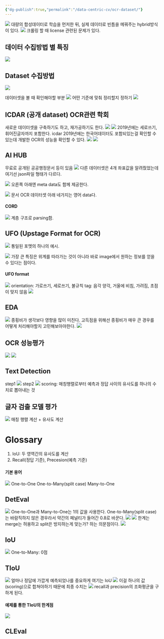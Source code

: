 ```yaml
---
{"dg-publish":true,"permalink":"/data-centric-cv/ocr-dataset/"}
---
```



![](https://i.imgur.com/tewbgju.png)
대량의 합성데이터로 학습을 먼저한 뒤, 실제 데이터로 빈틈을 메꿔주는 hybrid방식이 있다.
![](https://i.imgur.com/mnZt6vY.png)
크롤링 할 때 license 관련된 문제가 있다.

## 데이터 수집방법 별 특징
![](https://i.imgur.com/mITMgEv.png)

## Dataset 수집방법
![](https://i.imgur.com/e237SWa.png)

데이터셋을 볼 때 확인해야할 부분
![](https://i.imgur.com/LPvWILl.png)
어떤 기준에 맞춰 정리할지 정하기
![](https://i.imgur.com/sk9EHVa.png)

## ICDAR (공개 dataset) OCR관련 학회
새로운 데이터셋을 구축하기도 하고, 재가공하기도 한다.
![](https://i.imgur.com/1Xa9vnY.png)
![](https://i.imgur.com/W84rzdg.png)
2019년에는 세로쓰기, 휘어진글자까지 포함한다.
icdar 2019년에는 한국어데이터도 포함되있는걸 확인할 수 있는데 개발한 OCR의 성능을 확인할 수 있다.
![](https://i.imgur.com/FHkbQAf.png)
![](https://i.imgur.com/66Bq0jh.png)

## AI HUB
무료로 공개된 공공행정문서 등이 있음
![](https://i.imgur.com/jnyqN2Q.png)
다른 데이터셋은 4개 좌표값을 알려줬었는데 여기선 json파일 형태가 다르다.

![](https://i.imgur.com/pCfdsSV.png)
오른쪽 아래엔 meta data도 함께 제공한다.

![](https://i.imgur.com/6BvigMK.png)
문서 OCR 데이터셋 아래 네가지는 영어 data다.

#### CORD
![](https://i.imgur.com/vweS6PL.png)
계층 구조로 parsing함.

## UFO (Upstage Format for OCR)
![](https://i.imgur.com/MX8duL7.png)
통일된 포멧의 하나의 예시.

![](https://i.imgur.com/NoN7Sjc.png)
가장 큰 특징은 위계를 따라가는 것이 아니라 바로 image에서 원하는 정보를 얻을 수 있다는 점이다.

#### UFO format
![](https://i.imgur.com/e806KF4.png)
orientation: 가로쓰기, 세로쓰기, 불규칙
tag: 음각 양각, 거울에 비침, 가려짐, 초점이 맞지 않음
![](https://i.imgur.com/UkllyS4.png)

## EDA
![](https://i.imgur.com/WQvRjas.png)
종횡비가 생각보다 영향을 많이 미친다.
고득점을 위해선 종횡비가 매우 큰 경우를 어떻게 처리해야할지 고민해보아야한다.
![](https://i.imgur.com/OYyfMJR.png)

## OCR 성능평가
![](https://i.imgur.com/oGIN8ZP.png)
![](https://i.imgur.com/ljFXAp3.png)

## Text Detection
step1
![](https://i.imgur.com/OjXyPu1.png)
step2
![](https://i.imgur.com/oNLlxtD.png)
scoring: 매칭행렬로부터 예측과 정답 사이의 유사도를 하나의 수치로 뽑아내는 것

## 글자 검출 모델 평가
![](https://i.imgur.com/wxdRTSx.png)
매칭 행렬 계산 + 유사도 계산


# Glossary
1. IoU: 두 영역간의 유사도를 계산
2. Recall(정답 기준), Precesion(예측 기준)

#### 기본 용어
![](https://i.imgur.com/327qp3X.png)
One-to-One
One-to-Many(split case)
Many-to-One

## DetEval
![](https://i.imgur.com/homgp9l.png)
One-to-One과 Many-to-One는 1의 값을 사용한다.
One-to-Many(split case)는 바람직하지 않은 경우라서 약간의 페널티가 들어간 0.8로 바꾼다.
![](https://i.imgur.com/9lBXYQ7.png)
![](https://i.imgur.com/lyLbz1j.png)
한계는 merge는 허용하고 split은 방지하는게 맞는가? 하는 의문점이다.
![](https://i.imgur.com/kzeMFWg.png)

## IoU
![](https://i.imgur.com/o5wCj54.png)
One-to-Many: 0점

## TIoU
![](https://i.imgur.com/58f0c7l.png)
얼마나 정답에 가깝게 예측되었나를 중요하게 여기는 IoU
![](https://i.imgur.com/8azXKAh.png)
이걸 하나의 값(scoring)으로 합쳐야하기 때문에 최종 수치는
![](https://i.imgur.com/o2GtLfC.png)
recall과 precision의 조화평균을 구하게 된다.

#### 예제를 통한 TIoU의 한계점
![](https://i.imgur.com/WYbZj0b.png)

## CLEval
